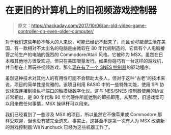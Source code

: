 # 在更旧的计算机上的旧视频游戏控制器

> 原文：<https://hackaday.com/2017/10/06/an-old-video-game-controller-on-even-older-computer/>

对于我们这些年龄不够大的人来说，可能已经记不起来了，而且*也可能是*生活在美国，有一款相对不太出名的电脑是由微软在 80 年代初制造的，它具有个人电脑接管之前生产的电脑的强烈的 Commodore/Atari 风格。它被称为 MSX，虽然在日本和其他地方很受欢迎，但只在美国限量发行。如果你碰巧有一台这样的游戏机，并且想在上面玩些视频游戏，那么[现在有了一个 SNES 控制器](https://hackaday.io/project/27494-snes-gamepad-adapter-for-msx-computers)的驱动程序。

虽然这种技术对其他人的有用性可能不会帮助太多人，但对于这种“古老”的技术来说，项目的简单性是优雅的。该项目利用 BASIC 中的一些特殊功能，使用 SPI 协议读取连接到操纵杆端口的触摸板数字化仪。这与 NES/SNES 控制器使用的协议非常相似，是 80 年代和 90 年代硬件所能达到的即插即用。从那里，旧游戏垫可以用来做任何事情，MSX 操纵杆可以用来。

我们已经看到了一些涉及 MSX 的项目，所以虽然它不像苹果或 Commodore 那样受欢迎，但也没有被完全遗忘。事实上，这甚至不是第一次有人为 MSX 改装新的游戏控制器:Wii Nunchuck 已经为这些机器工作了。